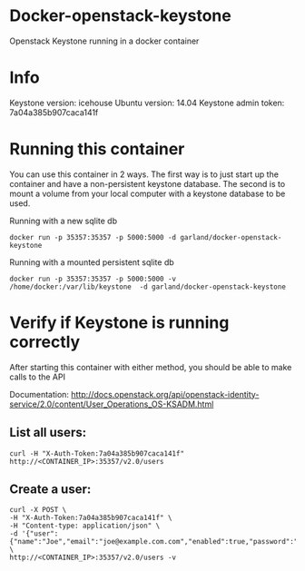 Docker-openstack-keystone
=========================

Openstack Keystone running in a docker container

# Info
Keystone version: icehouse
Ubuntu version: 14.04
Keystone admin token: 7a04a385b907caca141f

# Running this container
You can use this container in 2 ways.  The first way is to just start up the container and have a non-persistent keystone database.  The second is to mount a volume from your local computer with a keystone database to be used.

Running with a new sqlite db

    docker run -p 35357:35357 -p 5000:5000 -d garland/docker-openstack-keystone

Running with a mounted persistent sqlite db

    docker run -p 35357:35357 -p 5000:5000 -v /home/docker:/var/lib/keystone  -d garland/docker-openstack-keystone

# Verify if Keystone is running correctly
After starting this container with either method, you should be able to make calls to the API

Documentation: http://docs.openstack.org/api/openstack-identity-service/2.0/content/User_Operations_OS-KSADM.html

## List all users:
    curl -H "X-Auth-Token:7a04a385b907caca141f" http://<CONTAINER_IP>:35357/v2.0/users

## Create a user:
    curl -X POST \
    -H "X-Auth-Token:7a04a385b907caca141f" \
    -H "Content-type: application/json" \
    -d '{"user":{"name":"Joe","email":"joe@example.com.com","enabled":true,"password":"1234"}}' \
    http://<CONTAINER_IP>:35357/v2.0/users -v